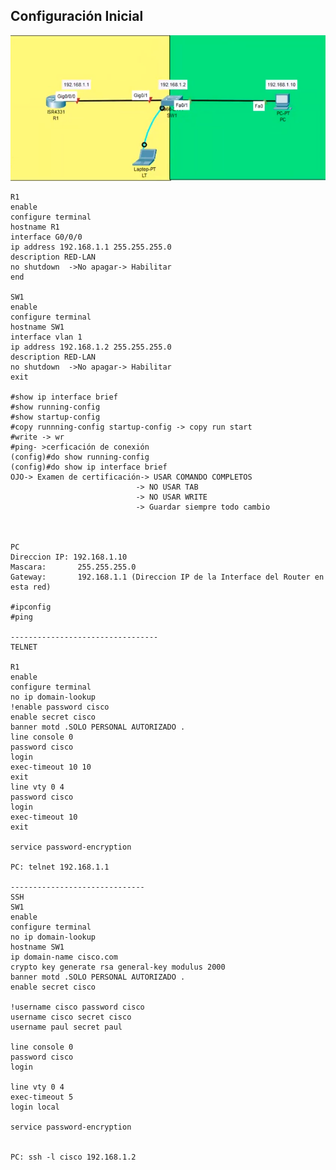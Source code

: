 ## Configuración Inicial
![Alt text](/img/img_practicas//image1.png)
    
    R1
    enable
    configure terminal
    hostname R1
    interface G0/0/0
    ip address 192.168.1.1 255.255.255.0
    description RED-LAN
    no shutdown  ->No apagar-> Habilitar
    end

    SW1
    enable
    configure terminal
    hostname SW1
    interface vlan 1
    ip address 192.168.1.2 255.255.255.0
    description RED-LAN
    no shutdown  ->No apagar-> Habilitar
    exit

    #show ip interface brief
    #show running-config
    #show startup-config
    #copy runnning-config startup-config -> copy run start
    #write -> wr
    #ping- >cerficación de conexión
    (config)#do show running-config
    (config)#do show ip interface brief
    OJO-> Examen de certificación-> USAR COMANDO COMPLETOS
                                -> NO USAR TAB
                                -> NO USAR WRITE
                                -> Guardar siempre todo cambio



    PC
    Direccion IP: 192.168.1.10
    Mascara:       255.255.255.0
    Gateway:       192.168.1.1 (Direccion IP de la Interface del Router en esta red)

    #ipconfig
    #ping

    ---------------------------------
    TELNET

    R1
    enable
    configure terminal
    no ip domain-lookup
    !enable password cisco
    enable secret cisco
    banner motd .SOLO PERSONAL AUTORIZADO .
    line console 0
    password cisco
    login
    exec-timeout 10 10
    exit
    line vty 0 4
    password cisco
    login
    exec-timeout 10
    exit

    service password-encryption

    PC: telnet 192.168.1.1

    ------------------------------
    SSH
    SW1
    enable
    configure terminal
    no ip domain-lookup
    hostname SW1
    ip domain-name cisco.com
    crypto key generate rsa general-key modulus 2000
    banner motd .SOLO PERSONAL AUTORIZADO .
    enable secret cisco

    !username cisco password cisco
    username cisco secret cisco
    username paul secret paul

    line console 0
    password cisco
    login

    line vty 0 4
    exec-timeout 5 
    login local

    service password-encryption


    PC: ssh -l cisco 192.168.1.2